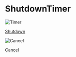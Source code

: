 # ShutdownTimer
![Timer](https://scontent-sjc3-1.cdninstagram.com/v/t51.2885-15/e35/83790377_185375976189498_3978067651668520489_n.jpg?_nc_ht=scontent-sjc3-1.cdninstagram.com&_nc_cat=106&_nc_ohc=67lY9S6UzgkAX-ugrm-&oh=082565bc0efb477b8faa86ba272442d0&oe=5EB4DA23)

[Shutdown](https://github.com/lalenguanegra/ShutdownTimer/blob/master/shut_down.bat)

![Cancel](https://i.ibb.co/Mgw7grD/logoff.png)

[Cancel](https://github.com/lalenguanegra/ShutdownTimer/blob/master/cancel_shutdown.bat)

